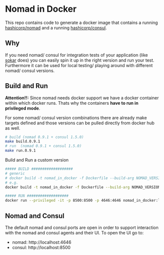 # Nomad in Docker

This repo contains code to generate a docker image that contains a running [hashicorp/nomad](https://github.com/hashicorp/nomad) and a running [hashicorp/consul](https://github.com/hashicorp/consul).

## Why

If you need nomad/ consul for integration tests of your application (like [sokar](https://github.com/ThomasObenaus/sokar) does) you can easily spin it up in the right version and run your test.
Furthermore it can be used for local testing/ playing around with different nomad/ consul versions.

## Build and Run

**Attention!!:** Since nomad needs docker support we have a docker container within which docker runs. Thats why the containers **have to run in privileged mode**.

For some nomad/ consul version combinations there are already make targets defined and those versions can be pulled directly from docker hub as well.

```bash
# build (nomad 0.9.1 + consul 1.5.0)
make build.0.9.1
# run  (nomad 0.9.1 + consul 1.5.0)
make run.0.9.1
```

Build and Run a custom version

```bash
##### BUILD ###################
# generic
# docker build -t nomad_in_docker -f Dockerfile --build-arg NOMAD_VERSION=<version of nomad> --build-arg CONSUL_VERSION=<version of consul> .
# e.g.
docker build -t nomad_in_docker -f Dockerfile --build-arg NOMAD_VERSION=0.11.1 --build-arg CONSUL_VERSION=1.7.3 .

##### RUN ###################
docker run --privileged -it -p 8500:8500 -p 4646:4646 nomad_in_docker:latest
```

## Nomad and Consul

The default nomad and consul ports are open in order to support interaction with the nomad and consul agents and their UI.
To open the UI go to:

- nomad: http://localhost:4646
- consul: http://localhost:8500
